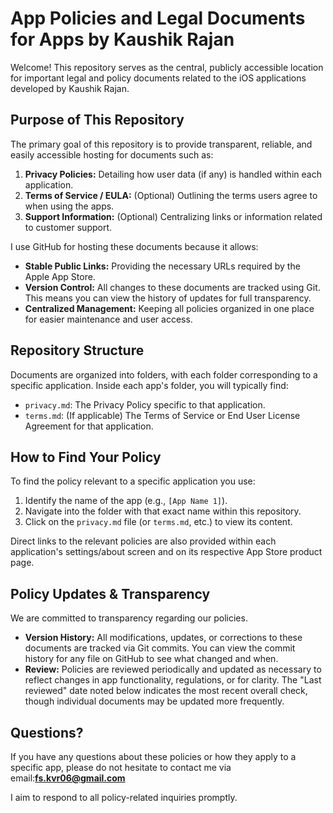 # App Policies and Legal Documents for Apps by Kaushik Rajan

Welcome! This repository serves as the central, publicly accessible location for important legal and policy documents related to the iOS applications developed by Kaushik Rajan.

## Purpose of This Repository

The primary goal of this repository is to provide transparent, reliable, and easily accessible hosting for documents such as:

1.  **Privacy Policies:** Detailing how user data (if any) is handled within each application.
2.  **Terms of Service / EULA:** (Optional) Outlining the terms users agree to when using the apps.
3.  **Support Information:** (Optional) Centralizing links or information related to customer support.

I use GitHub for hosting these documents because it allows:

* **Stable Public Links:** Providing the necessary URLs required by the Apple App Store.
* **Version Control:** All changes to these documents are tracked using Git. This means you can view the history of updates for full transparency.
* **Centralized Management:** Keeping all policies organized in one place for easier maintenance and user access.

## Repository Structure

Documents are organized into folders, with each folder corresponding to a specific application. Inside each app's folder, you will typically find:

* `privacy.md`: The Privacy Policy specific to that application.
* `terms.md`: (If applicable) The Terms of Service or End User License Agreement for that application.


## How to Find Your Policy

To find the policy relevant to a specific application you use:

1.  Identify the name of the app (e.g., `[App Name 1]`).
2.  Navigate into the folder with that exact name within this repository.
3.  Click on the `privacy.md` file (or `terms.md`, etc.) to view its content.

Direct links to the relevant policies are also provided within each application's settings/about screen and on its respective App Store product page.

## Policy Updates & Transparency

We are committed to transparency regarding our policies.

* **Version History:** All modifications, updates, or corrections to these documents are tracked via Git commits. You can view the commit history for any file on GitHub to see what changed and when.
* **Review:** Policies are reviewed periodically and updated as necessary to reflect changes in app functionality, regulations, or for clarity. The "Last reviewed" date noted below indicates the most recent overall check, though individual documents may be updated more frequently.

## Questions?

If you have any questions about these policies or how they apply to a specific app, please do not hesitate to contact me via email:**fs.kvr06@gmail.com**

I aim to respond to all policy-related inquiries promptly.
